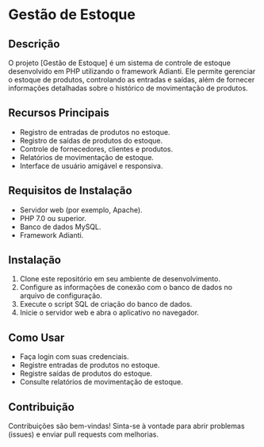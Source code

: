 # Gestão de Estoque

## Descrição

O projeto [Gestão de Estoque] é um sistema de controle de estoque desenvolvido em PHP utilizando o framework Adianti. Ele permite gerenciar o estoque de produtos, controlando as entradas e saídas, além de fornecer informações detalhadas sobre o histórico de movimentação de produtos.

## Recursos Principais

- Registro de entradas de produtos no estoque.
- Registro de saídas de produtos do estoque.
- Controle de fornecedores, clientes e produtos.
- Relatórios de movimentação de estoque.
- Interface de usuário amigável e responsiva.

## Requisitos de Instalação

- Servidor web (por exemplo, Apache).
- PHP 7.0 ou superior.
- Banco de dados MySQL.
- Framework Adianti.

## Instalação

1. Clone este repositório em seu ambiente de desenvolvimento.
2. Configure as informações de conexão com o banco de dados no arquivo de configuração.
3. Execute o script SQL de criação do banco de dados.
4. Inicie o servidor web e abra o aplicativo no navegador.

## Como Usar

- Faça login com suas credenciais.
- Registre entradas de produtos no estoque.
- Registre saídas de produtos do estoque.
- Consulte relatórios de movimentação de estoque.

## Contribuição

Contribuições são bem-vindas! Sinta-se à vontade para abrir problemas (issues) e enviar pull requests com melhorias.


